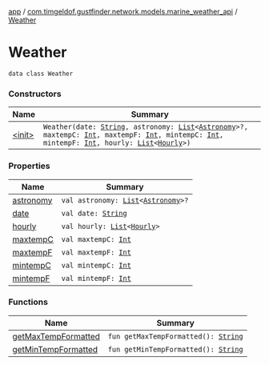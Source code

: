 [app](../../index.md) / [com.timgeldof.gustfinder.network.models.marine_weather_api](../index.md) / [Weather](./index.md)

# Weather

`data class Weather`

### Constructors

| Name | Summary |
|---|---|
| [&lt;init&gt;](-init-.md) | `Weather(date: `[`String`](https://kotlinlang.org/api/latest/jvm/stdlib/kotlin/-string/index.html)`, astronomy: `[`List`](https://kotlinlang.org/api/latest/jvm/stdlib/kotlin.collections/-list/index.html)`<`[`Astronomy`](../-astronomy/index.md)`>?, maxtempC: `[`Int`](https://kotlinlang.org/api/latest/jvm/stdlib/kotlin/-int/index.html)`, maxtempF: `[`Int`](https://kotlinlang.org/api/latest/jvm/stdlib/kotlin/-int/index.html)`, mintempC: `[`Int`](https://kotlinlang.org/api/latest/jvm/stdlib/kotlin/-int/index.html)`, mintempF: `[`Int`](https://kotlinlang.org/api/latest/jvm/stdlib/kotlin/-int/index.html)`, hourly: `[`List`](https://kotlinlang.org/api/latest/jvm/stdlib/kotlin.collections/-list/index.html)`<`[`Hourly`](../-hourly/index.md)`>)` |

### Properties

| Name | Summary |
|---|---|
| [astronomy](astronomy.md) | `val astronomy: `[`List`](https://kotlinlang.org/api/latest/jvm/stdlib/kotlin.collections/-list/index.html)`<`[`Astronomy`](../-astronomy/index.md)`>?` |
| [date](date.md) | `val date: `[`String`](https://kotlinlang.org/api/latest/jvm/stdlib/kotlin/-string/index.html) |
| [hourly](hourly.md) | `val hourly: `[`List`](https://kotlinlang.org/api/latest/jvm/stdlib/kotlin.collections/-list/index.html)`<`[`Hourly`](../-hourly/index.md)`>` |
| [maxtempC](maxtemp-c.md) | `val maxtempC: `[`Int`](https://kotlinlang.org/api/latest/jvm/stdlib/kotlin/-int/index.html) |
| [maxtempF](maxtemp-f.md) | `val maxtempF: `[`Int`](https://kotlinlang.org/api/latest/jvm/stdlib/kotlin/-int/index.html) |
| [mintempC](mintemp-c.md) | `val mintempC: `[`Int`](https://kotlinlang.org/api/latest/jvm/stdlib/kotlin/-int/index.html) |
| [mintempF](mintemp-f.md) | `val mintempF: `[`Int`](https://kotlinlang.org/api/latest/jvm/stdlib/kotlin/-int/index.html) |

### Functions

| Name | Summary |
|---|---|
| [getMaxTempFormatted](get-max-temp-formatted.md) | `fun getMaxTempFormatted(): `[`String`](https://kotlinlang.org/api/latest/jvm/stdlib/kotlin/-string/index.html) |
| [getMinTempFormatted](get-min-temp-formatted.md) | `fun getMinTempFormatted(): `[`String`](https://kotlinlang.org/api/latest/jvm/stdlib/kotlin/-string/index.html) |
